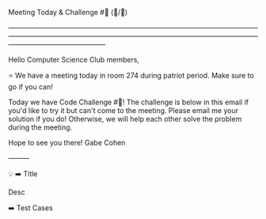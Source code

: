 Meeting Today & Challenge #🍇 (🍇/🍇)

——————————————————————————————————————————————————————————————————————————————————————

Hello Computer Science Club members,

⭐️ We have a meeting today in room 274 during patriot period.
Make sure to go if you can!

Today we have Code Challenge #🍇! The challenge is below in this email if you'd like to try it but can't come to the meeting. Please email me your solution if you do! Otherwise, we will help each other solve the problem during the meeting.

Hope to see you there!
Gabe Cohen

———

💡 ➡️ Title

Desc

➡️ Test Cases
